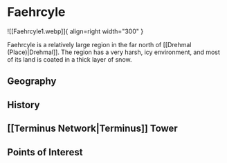 # Faehrcyle

![[Faehrcyle1.webp]]{ align=right width="300" }

Faehrcyle is a relatively large region in the far north of [[Drehmal (Place)|Drehmal]]. The region has a very harsh, icy environment, and most of its land is coated in a thick layer of snow.

## Geography



## History

## [[Terminus Network|Terminus]] Tower

## Points of Interest
